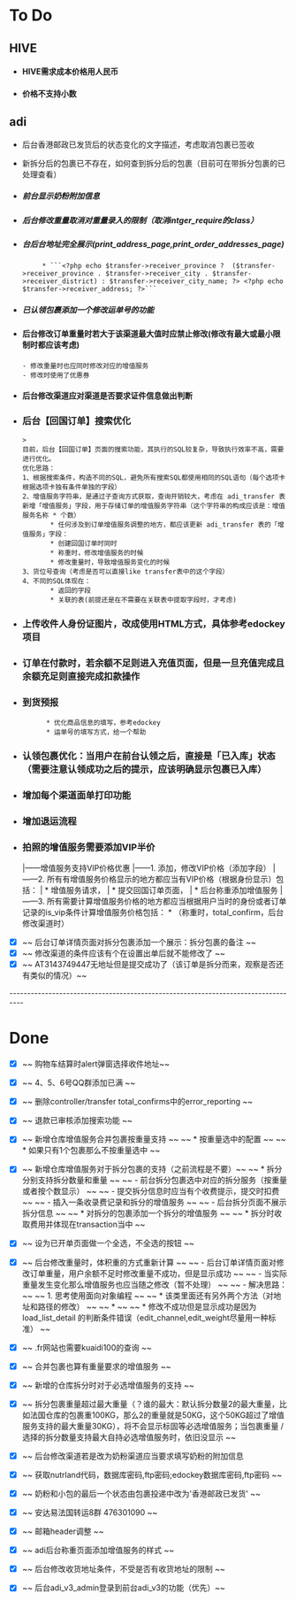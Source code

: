 # To Do

## HIVE
 * #### HIVE需求成本价格用人民币
 * #### 价格不支持小数

## adi
 * 后台香港邮政已发货后的状态变化的文字描述，考虑取消包裹已签收

 * 新拆分后的包裹已不存在，如何查到拆分后的包裹（目前可在带拆分包裹的已处理查看）








 * ##### 前台显示奶粉附加信息
 * ##### 后台修改重量取消对重量录入的限制（取消intger_require的class）
 * ##### 台后台地址完全展示(print_address_page,print_order_addresses_page)
            * ```<?php echo $transfer->receiver_province ?  ($transfer->receiver_province . $transfer->receiver_city . $transfer->receiver_district) : $transfer->receiver_city_name; ?> <?php echo $transfer->receiver_address; ?>```

 * ##### 已认领包裹添加一个修改运单号的功能

 * #### 后台修改订单重量时若大于该渠道最大值时应禁止修改(修改有最大或最小限制时都应该考虑)
       - 修改重量时也应同时修改对应的增值服务
       - 修改时使用了优惠券

 * #### 后台修改渠道应对渠道是否要求证件信息做出判断

 * ### 后台【回国订单】搜索优化
       >
       目前，后台【回国订单】页面的搜索功能，其执行的SQL较复杂，导致执行效率不高，需要进行优化。
       优化思路：
       1、根据搜索条件，构造不同的SQL，避免所有搜索SQL都使用相同的SQL语句（每个选项卡根据选项卡独有条件单独的字段）
       2、增值服务字符串，是通过子查询方式获取，查询开销较大，考虑在 adi_transfer 表新增「增值服务」字段，用于存储订单的增值服务字符串（这个字符串的构成应该是：增值服务名称 * 个数）
              * 任何涉及到订单增值服务调整的地方，都应该更新 adi_transfer 表的「增值服务」字段：
              * 创建回国订单时同时
              * 称重时，修改增值服务的时候
              * 修改重量时，导致增值服务变化的时候
       3、货位号查询（考虑是否可以直接like transfer表中的这个字段）
       4、不同的SQL体现在：
              * 返回的字段
              * 关联的表(前提还是在不需要在关联表中提取字段时，才考虑)

 * ### 上传收件人身份证图片，改成使用HTML方式，具体参考edockey项目
 * ### 订单在付款时，若余额不足则进入充值页面，但是一旦充值完成且余额充足则直接完成扣款操作

 * ### 到货预报
             * 优化商品信息的填写，参考edockey
             * 运单号的填写方式，给一个帮助

 * ### 认领包裹优化：当用户在前台认领之后，直接是「已入库」状态（需要注意认领成功之后的提示，应该明确显示包裹已入库）

 * ### 增加每个渠道面单打印功能

 * ### 增加退运流程

 * ### 拍照的增值服务需要添加VIP半价
    |——增值服务支持VIP价格优惠
      |——1. 添加，修改VIP价格（添加字段）
      |——2. 所有有增值服务价格显示的地方都应当有VIP价格（根据身份显示）包括：
      |        * 增值服务请求，
      |        * 提交回国订单页面，
      |        * 后台称重添加增值服务
      |——3. 所有需要计算增值服务价格的地方都应当根据用户当时的身份或者订单记录的is_vip条件计算增值服务价格包括：
               * （称重时，total_confirm，后台修改渠道时）


- [x]  ~~ 后台订单详情页面对拆分包裹添加一个展示：拆分包裹的备注 ~~
- [x]  ~~ 修改渠道的条件应该有个在设置出单后就不能修改了 ~~
- [x]  ~~ AT3143749447无地址但是提交成功了（该订单是拆分而来，观察是否还有类似的情况）~~

<span class="red">----------------------------------------------------------------------------------</span>
# Done

- [x]  ~~ 购物车结算时alert弹窗选择收件地址~~
- [x]  ~~ 4、5、6号QQ群添加已满 ~~
- [x]  ~~ 删除controller/transfer total_confirms中的error_reporting ~~
- [x]  ~~ 退款已审核添加搜索功能 ~~
- [x]  ~~ 新增仓库增值服务合并包裹按重量支持 ~~
       ~~ * 按重量选中的配置 ~~
       ~~ * 如果只有1个包裹那么不按重量选中 ~~
- [x]  ~~ 新增仓库增值服务对于拆分包裹的支持（之前流程是不要）~~
       ~~     * 拆分分别支持拆分数量和重量 ~~
       ~~         - 前台拆分包裹选中对应的拆分服务（按重量或者按个数显示） ~~
       ~~         - 提交拆分信息时应当有个收费提示，提交时扣费 ~~
       ~~         - 插入一条收录费记录和拆分的增值服务 ~~
       ~~         - 后台拆分页面不展示拆分信息 ~~
       ~~     * 对拆分的包裹添加一个拆分的增值服务 ~~
       ~~     * 拆分时收取费用并体现在transaction当中 ~~
- [x]  ~~ 设为已开单页面做一个全选，不全选的按钮 ~~

- [x]  ~~ 后台修改重量时，体积重的方式重新计算 ~~
       ~~        - 后台订单详情页面对修改订单重量，用户余额不足时修改重量不成功，但是<span class="red">显示成功</span> ~~
       ~~        - 当实际重量发生变化那么增值服务也应当随之修改（暂不处理） ~~
       ~~     - 解决思路： ~~
       ~~     1. 思考使用面向对象编程 ~~
       ~~         * 该类里面还有另外两个方法（对地址和路径的修改） ~~
       ~~         *   ~~
       ~~         * 修改不成功但是显示成功是因为load_list_detail 的判断条件错误（edit_channel,edit_weight尽量用一种标准） ~~
- [x]  ~~ .fr网站也需要kuaidi100的查询 ~~

- [x]  ~~ 合并包裹也算有重量要求的增值服务 ~~

- [x]  ~~ 新增的仓库拆分时对于必选增值服务的支持 ~~

- [x]  ~~ 拆分包裹重量超过最大重量（？谁的最大：默认拆分数量2的最大重量，比如法国仓库的包裹重100KG，那么2的重量就是50KG，这个50KG超过了增值服务支持的最大重量30KG），将不会显示标固等必选增值服务；当包裹重量 / 选择的拆分数量支持最大自持必选增值服务时，依旧没显示 ~~
- [x]  ~~ 后台修改渠道若是改为奶粉渠道应当要求填写奶粉的附加信息
- [X]  ~~ 获取nutrland代码，数据库密码,ftp密码;edockey数据库密码,ftp密码 ~~

- [X]  ~~ 奶粉和小包的最后一个状态由包裹投递中改为'香港邮政已发货' ~~

- [X]  ~~ 安达易法国转运8群 476301090 ~~

- [X]  ~~ 邮箱header调整 ~~

- [X]  ~~ adi后台称重页面添加增值服务的样式 ~~

- [X]  ~~ 后台修改收货地址条件，不受是否有收货地址的限制 ~~

- [X]  ~~ 后台adi_v3_admin登录到前台adi_v3的功能（优先）~~
